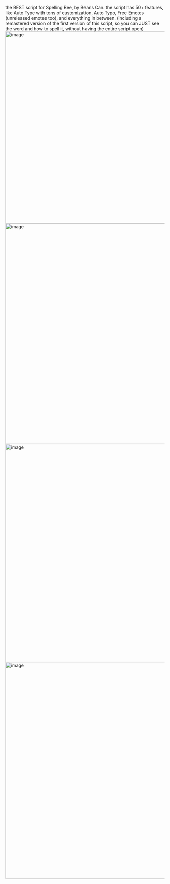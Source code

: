 the BEST script for Spelling Bee, by Beans Can. the script has 50+ features, like Auto Type with tons of customization, Auto Typo, Free Emotes (unreleased emotes too), and everything in between. (including a remastered version of the first version of this script, so you can JUST see the word and how to spell it, without having the entire script open)
<img width="728" height="608" alt="image" src="https://github.com/user-attachments/assets/123d8ae1-2e52-478a-b211-062a77d290f4" />
<img width="721" height="698" alt="image" src="https://github.com/user-attachments/assets/d277956f-5fb7-4f1e-b17a-bda5b1f644f2" />
<img width="715" height="690" alt="image" src="https://github.com/user-attachments/assets/4c398c41-d773-4ffc-bf01-6f9352657fce" />
<img width="716" height="687" alt="image" src="https://github.com/user-attachments/assets/c96b6621-151b-45a7-a38e-05ea00707c96" />
